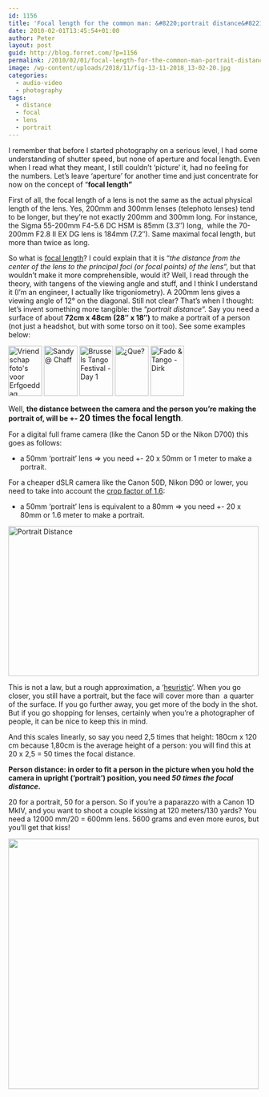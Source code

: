 ```yaml
---
id: 1156
title: 'Focal length for the common man: &#8220;portrait distance&#8221;'
date: 2010-02-01T13:45:54+01:00
author: Peter
layout: post
guid: http://blog.forret.com/?p=1156
permalink: /2010/02/01/focal-length-for-the-common-man-portrait-distance/
image: /wp-content/uploads/2018/11/fig-13-11-2018_13-02-20.jpg
categories:
  - audio-video
  - photography
tags:
  - distance
  - focal
  - lens
  - portrait
---
```

I remember that before I started photography on a serious level, I had some understanding of shutter speed, but none of aperture and focal length. Even when I read what they meant, I still couldn&#8217;t &#8216;picture&#8217; it, had no feeling for the numbers. Let&#8217;s leave &#8216;aperture&#8217; for another time and just concentrate for now on the concept of &#8220;**focal length&#8221;**

First of all, the focal length of a lens is not the same as the actual physical length of the lens. Yes, 200mm and 300mm lenses (telephoto lenses) tend to be longer, but they&#8217;re not exactly 200mm and 300mm long. For instance, the Sigma 55-200mm F4-5.6 DC HSM is 85mm (3.3&#8243;) long,  while the 70-200mm F2.8 II EX DG lens is 184mm (7.2&#8243;). Same maximal focal length, but more than twice as long.

So what is [focal length](http://en.wikipedia.org/wiki/Focal_length)? I could explain that it is &#8220;_the distance from the center of the lens to the principal foci (or focal points) of the lens_&#8220;, but that wouldn&#8217;t make it more comprehensible, would it? Well, I read through the theory, with tangens of the viewing angle and stuff, and I think I understand it (I&#8217;m an engineer, I actually like trigoniometry). A 200mm lens gives a viewing angle of 12° on the diagonal. Still not clear? That&#8217;s when I thought: let&#8217;s invent something more tangible: the &#8220;_portrait distance_&#8220;. Say you need a surface of about **72cm x 48cm** **(28&#8243; x 18&#8243;)** to make a portrait of a person (not just a headshot, but with some torso on it too). See some examples below:

[<img  src="http://farm4.static.flickr.com/3547/3476564824_f1a90406c5_t.jpg" alt="Vriendschap foto's voor Erfgoeddag" width="67" height="100" />](http://www.flickr.com/photos/pforret/3476564824/ "Vriendschap foto's voor Erfgoeddag by Peter Forret, on Flickr") [<img  src="http://farm3.static.flickr.com/2129/2349918236_c00c4ce647_t.jpg" alt="Sandy @ Chaff" width="67" height="100" />](http://www.flickr.com/photos/pforret/2349918236/ "Sandy @ Chaff by Peter Forret, on Flickr") [<img  src="http://farm4.static.flickr.com/3336/3407722029_484bbb3378_t.jpg" alt="Brussels Tango Festival - Day 1" width="67" height="100" />](http://www.flickr.com/photos/pforret/3407722029/ "Brussels Tango Festival - Day 1 by Peter Forret, on Flickr") [<img  src="http://farm3.static.flickr.com/2086/2199836425_3619fb4b4c_t.jpg" alt="¿Que?" width="67" height="100" />](http://www.flickr.com/photos/pforret/2199836425/ "¿Que? by Peter Forret, on Flickr") [<img  src="http://farm3.static.flickr.com/2319/2284131659_b05a16bdd0_t.jpg" alt="Fado & Tango - Dirk" width="67" height="100" />](http://www.flickr.com/photos/pforret/2284131659/ "Fado & Tango - Dirk by Peter Forret, on Flickr")

Well, **the distance between the camera and the person you&#8217;re making the portrait of, will be +- <big>20 times the focal length</big>**.

<!--more-->

For a digital full frame camera (like the Canon 5D or the Nikon D700) this goes as follows:

  * a 50mm &#8216;portrait&#8217; lens => you need +- 20 x 50mm or 1 meter to make a portrait.

For a cheaper dSLR camera like the Canon 50D, Nikon D90 or lower, you need to take into account the [crop factor of 1.6](http://digital-photography-school.com/crop-factor-explained):

  * a 50mm &#8216;portrait&#8217; lens is equivalent to a 80mm => you need +- 20 x 80mm or 1.6 meter to make a portrait.

[<img  src="http://farm5.static.flickr.com/4008/4309560614_5fdcaefed9.jpg" alt="Portrait Distance" width="500" height="299" />](http://www.flickr.com/photos/pforret/4309560614/ "Portrait Distance by Peter Forret, on Flickr")

This is not a law, but a rough approximation, a &#8216;[heuristic](http://en.wikipedia.org/wiki/Heuristic)&#8216;. When you go closer, you still have a portrait, but the face will cover more than  a quarter of the surface. If you go further away, you get more of the body in the shot. But if you go shopping for lenses, certainly when you&#8217;re a photographer of people, it can be nice to keep this in mind.

And this scales linearly, so say you need 2,5 times that height: 180cm x 120 cm because 1,80cm is the average height of a person: you will find this at 20 x 2,5 = 50 times the focal distance.

**Person distance: in order to fit a person in the picture when you hold the camera in upright (&#8216;portrait&#8217;) position, you need _50 times the focal distance_.**

20 for a portrait, 50 for a person. So if you&#8217;re a paparazzo with a Canon 1D MkIV, and you want to shoot a couple kissing at 120 meters/130 yards? You need a 12000 mm/20 = 600mm lens. 5600 grams and even more euros, but you&#8217;ll get that kiss!

<img  class="alignnone" title="Canon 600mm lens" src="http://ecx.images-amazon.com/images/I/41ndt1RaUKL._SS500_.jpg" alt="" width="500" height="500" />